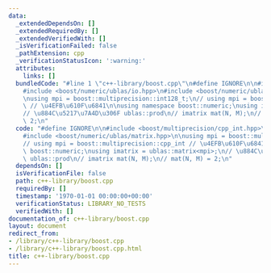 ```yaml
---
data:
  _extendedDependsOn: []
  _extendedRequiredBy: []
  _extendedVerifiedWith: []
  _isVerificationFailed: false
  _pathExtension: cpp
  _verificationStatusIcon: ':warning:'
  attributes:
    links: []
  bundledCode: "#line 1 \"c++-library/boost.cpp\"\n#define IGNORE\n\n#include <boost/multiprecision/cpp_int.hpp>\n\
    #include <boost/numeric/ublas/io.hpp>\n#include <boost/numeric/ublas/matrix.hpp>\n\
    \nusing mpi = boost::multiprecision::int128_t;\n// using mpi = boost::multiprecision::cpp_int\
    \ // \u4EFB\u610F\u6841\n\nusing namespace boost::numeric;\nusing imatrix = ublas::matrix<mpi>;\n\
    // \u884C\u5217\u7A4D\u306F ublas::prod\n// imatrix mat(N, M);\n// mat(N, M) =\
    \ 2;\n"
  code: "#define IGNORE\n\n#include <boost/multiprecision/cpp_int.hpp>\n#include <boost/numeric/ublas/io.hpp>\n\
    #include <boost/numeric/ublas/matrix.hpp>\n\nusing mpi = boost::multiprecision::int128_t;\n\
    // using mpi = boost::multiprecision::cpp_int // \u4EFB\u610F\u6841\n\nusing namespace\
    \ boost::numeric;\nusing imatrix = ublas::matrix<mpi>;\n// \u884C\u5217\u7A4D\u306F\
    \ ublas::prod\n// imatrix mat(N, M);\n// mat(N, M) = 2;\n"
  dependsOn: []
  isVerificationFile: false
  path: c++-library/boost.cpp
  requiredBy: []
  timestamp: '1970-01-01 00:00:00+00:00'
  verificationStatus: LIBRARY_NO_TESTS
  verifiedWith: []
documentation_of: c++-library/boost.cpp
layout: document
redirect_from:
- /library/c++-library/boost.cpp
- /library/c++-library/boost.cpp.html
title: c++-library/boost.cpp
---
```

